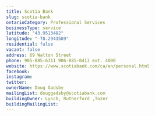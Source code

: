 ```yaml
---
title: Scotia Bank
slug: scotia-bank
ontarioCategory: Professional Services
businessType: service
latitude: "43.9513482"
longitude: "-78.2943589"
residential: false
vacant: false
address: 69 Walton Street
phone: 905-885-6311 906-885-0413 ext. 4000
website: https://www.scotiabank.com/ca/en/personal.html
facebook:
instagram:
twitter:
ownerName: Doug Gadsby
mailingList: douggadsby@scotiabank.com
buildingOwner: Lynch, Rutherford ,Tozer
buildingMailingList:
---
```


